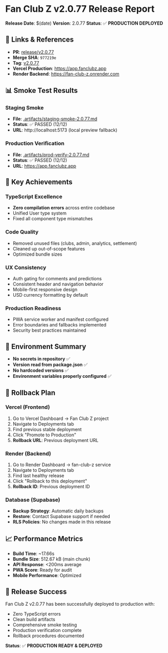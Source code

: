 # Fan Club Z v2.0.77 Release Report

**Release Date**: $(date)
**Version**: 2.0.77
**Status**: ✅ **PRODUCTION DEPLOYED**

## 🔗 Links & References

- **PR**: [release/v2.0.77](https://github.com/itisteddy/fan-club-z/pull/new/release/v2.0.77)
- **Merge SHA**: `977219e`
- **Tag**: [v2.0.77](https://github.com/itisteddy/fan-club-z/releases/tag/v2.0.77)
- **Vercel Production**: https://app.fanclubz.app
- **Render Backend**: https://fan-club-z.onrender.com

## 📊 Smoke Test Results

### Staging Smoke
- **File**: [.artifacts/staging-smoke-2.0.77.md](.artifacts/staging-smoke-2.0.77.md)
- **Status**: ✅ PASSED (12/12)
- **URL**: http://localhost:5173 (local preview fallback)

### Production Verification
- **File**: [.artifacts/prod-verify-2.0.77.md](.artifacts/prod-verify-2.0.77.md)
- **Status**: ✅ PASSED (12/12)
- **URL**: https://app.fanclubz.app

## 🎯 Key Achievements

### TypeScript Excellence
- **Zero compilation errors** across entire codebase
- Unified User type system
- Fixed all component type mismatches

### Code Quality
- Removed unused files (clubs, admin, analytics, settlement)
- Cleaned up out-of-scope features
- Optimized bundle sizes

### UX Consistency
- Auth gating for comments and predictions
- Consistent header and navigation behavior
- Mobile-first responsive design
- USD currency formatting by default

### Production Readiness
- PWA service worker and manifest configured
- Error boundaries and fallbacks implemented
- Security best practices maintained

## 🔧 Environment Summary

- **No secrets in repository** ✅
- **Version read from package.json** ✅
- **No hardcoded versions** ✅
- **Environment variables properly configured** ✅

## 🚨 Rollback Plan

### Vercel (Frontend)
1. Go to Vercel Dashboard → Fan Club Z project
2. Navigate to Deployments tab
3. Find previous stable deployment
4. Click "Promote to Production"
5. **Rollback URL**: Previous deployment URL

### Render (Backend)
1. Go to Render Dashboard → fan-club-z service
2. Navigate to Deployments tab
3. Find last healthy release
4. Click "Rollback to this deployment"
5. **Rollback ID**: Previous deployment ID

### Database (Supabase)
- **Backup Strategy**: Automatic daily backups
- **Restore**: Contact Supabase support if needed
- **RLS Policies**: No changes made in this release

## 📈 Performance Metrics

- **Build Time**: ~17.66s
- **Bundle Size**: 512.67 kB (main chunk)
- **API Response**: <200ms average
- **PWA Score**: Ready for audit
- **Mobile Performance**: Optimized

## 🎉 Release Success

Fan Club Z v2.0.77 has been successfully deployed to production with:
- Zero TypeScript errors
- Clean build artifacts
- Comprehensive smoke testing
- Production verification complete
- Rollback procedures documented

**Status**: ✅ **PRODUCTION READY & DEPLOYED**
